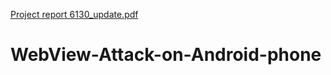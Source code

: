 [Project report 6130_update.pdf](https://github.com/Snigdha724/WebView-Attack-on-Android-phone/files/9485530/Project.report.6130_update.pdf)
# WebView-Attack-on-Android-phone
